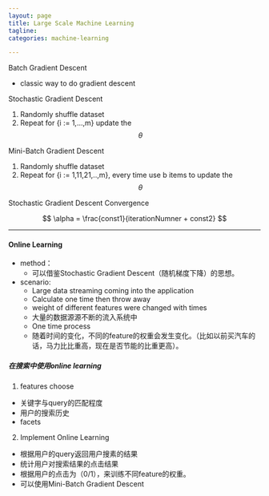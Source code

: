 ```yaml
---
layout: page
title: Large Scale Machine Learning
tagline:
categories: machine-learning

---
```


Batch Gradient Descent

- classic way to do gradient descent

Stochastic Gradient Descent

1. Randomly shuffle dataset
2. Repeat for {i := 1,...,m} update the $$\theta$$

Mini-Batch Gradient Descent

1. Randomly shuffle dataset
2. Repeat for {i := 1,11,21,..,m}, every time use b items to update the $$\theta$$

Stochastic Gradient Descent Convergence

$$
\alpha = \frac{const1}{iterationNumner + const2}
$$

---

#### Online Learning

- method：
  + 可以借鉴Stochastic Gradient Descent（随机梯度下降）的思想。
- scenario:
  + Large data streaming coming into the application
  + Calculate one time then throw away
  + weight of different features were changed with times
  + 大量的数据源源不断的流入系统中
  + One time process
  + 随着时间的变化，不同的feature的权重会发生变化。（比如以前买汽车的话，马力比比重高，现在是否节能的比重更高）。

##### 在搜索中使用online learning

1. features choose
  - 关键字与query的匹配程度
  - 用户的搜索历史
  - facets
2. Implement Online Learning
  - 根据用户的query返回用户搜素的结果
  - 统计用户对搜索结果的点击结果
  - 根据用户的点击为（0/1），来训练不同feature的权重。
  - 可以使用Mini-Batch Gradient Descent
